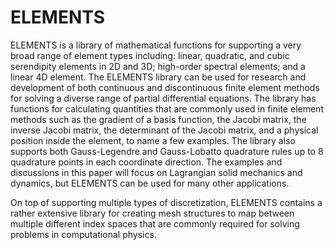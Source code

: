 # ELEMENTS
ELEMENTS is a library of mathematical functions for supporting a very broad range of element types including: linear, quadratic, and cubic serendipity elements in 2D and 3D; high-order spectral elements; and a linear 4D element. The ELEMENTS library can be used for research and development of both continuous and discontinuous finite element methods for solving a diverse range of partial differential equations. The library has functions for calculating quantities that are commonly used in finite element methods such as the gradient of a basis function, the Jacobi matrix, the inverse Jacobi matrix, the determinant of the Jacobi matrix, and a physical position inside the element, to name a few examples. The library also supports both Gauss-Legendre and Gauss-Lobatto quadrature rules up to 8 quadrature points in each coordinate direction. The examples and discussions in this paper will focus on Lagrangian solid mechanics and dynamics, but ELEMENTS can be used for many other applications.  

On top of supporting multiple types of discretization, ELEMENTS contains a rather extensive library for creating mesh structures to map between multiple different index spaces that are commonly required for solving problems in computational physics.
